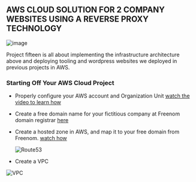 ## AWS CLOUD SOLUTION FOR 2 COMPANY WEBSITES USING A REVERSE PROXY TECHNOLOGY


![image](https://user-images.githubusercontent.com/52359007/170261120-b583cdf0-dc68-451a-8a01-3873febaaf9c.png)

Project fifteen is all about implementing the infrastructure architecture above and deploying tooling and wordpress websites we deployed in previous projects in AWS.


### Starting Off Your AWS Cloud Project

- Properly configure your AWS account and Organization Unit [watch the video to learn how](https://www.youtube.com/watch?v=9PQYCc_20-Q)

- Create a free domain name for your fictitious company at Freenom domain registrar [here](https://www.freenom.com/en/index.html?lang=en)

- Create a hosted zone in AWS, and map it to your free domain from Freenom. [watch how](https://www.youtube.com/watch?v=IjcHp94Hq8A)



  ![Route53](https://user-images.githubusercontent.com/52359007/170263028-2e618e42-bd22-4cb0-9834-a6728de3bd3d.PNG)
  

- Create a VPC


![VPC](https://user-images.githubusercontent.com/52359007/170263733-0c070cf4-2b2c-4312-9f6b-cd430bd50afa.PNG)
